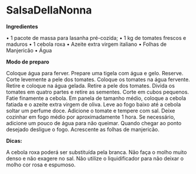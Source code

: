 # SalsaDellaNonna

**Ingredientes**

• 1 pacote de massa para lasanha pré-cozida;
• 1 kg de tomates frescos e maduros
• 1 cebola roxa
• Azeite extra virgem italiano
• Folhas de Manjericão
• Água

**Modo de preparo**

Coloque água para ferver.
Prepare uma tigela com água e gelo. Reserve.
Corte levemente a pele dos tomates.
Coloque os tomates na água fervente.
Retire e coloque na água gelada.
Retire a pele dos tomates.
Divida os tomates em quatro partes e retire as sementes.
Corte em cubos pequenos.
Fatie finamente a cebola.
Em panela de tamanho médio, coloque a cebola fatiada e o azeite extra virgem de oliva.
Leve ao fogo baixo até a cebola soltar um perfume doce.
Adicione o tomate e tempere com sal.
Deixe cozinhar em fogo médio por aproximadamente 1 hora.
Se necessário, adicione um pouco de água para não queimar.
Quando chegar ao ponto desejado desligue o fogo.
Acrescente as folhas de manjericão.

**Dicas:**

A cebola roxa poderá ser substituída pela branca.
Não faça o molho muito denso e não exagere no sal.
Não utilize o liquidificador para não deixar o molho cor rosa e espumoso.


